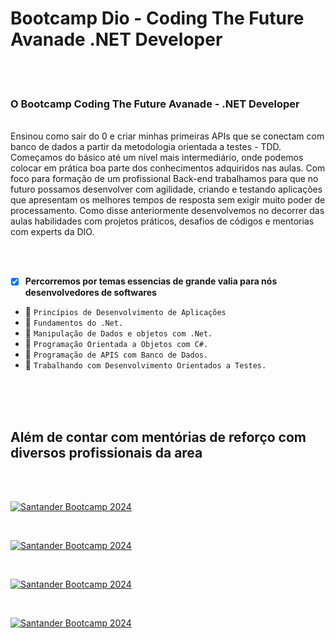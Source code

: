 # Bootcamp Dio - Coding The Future Avanade .NET Developer
<br>
<br>

### <p> O Bootcamp Coding The Future Avanade - .NET Developer
<br>
Ensinou como sair do 0 e criar minhas primeiras APIs que se conectam com banco de dados a partir da metodologia 
orientada a testes - TDD. Começamos do básico até um nível mais intermediário, onde podemos colocar em prática boa parte dos conhecimentos adquiridos nas aulas.
Com foco para formação de um profissional Back-end trabalhamos para que no futuro possamos desenvolver com agilidade, criando e testando aplicações que apresentam os melhores 
tempos de resposta sem exigir muito poder de processamento.
Como disse anteriormente desenvolvemos no decorrer das aulas habilidades com projetos práticos, desafios de códigos e mentorias com experts da DIO.</p>

<br>
<br>

- [X] **Percorremos por temas essencias de grande valia para nós desenvolvedores de softwares**
 - 🎯 `Princípios de Desenvolvimento de Aplicações`
 - 🎯 `Fundamentos do .Net.`
 - 🎯 `Manipulação de Dados e objetos com .Net.`
 - 🎯 `Programação Orientada a Objetos com C#.`
 - 🎯 `Programação de APIS com Banco de Dados.`
 - 🎯 `Trabalhando com Desenvolvimento Orientados a Testes.`
<br>
<br>
<br>

   ## Além de contar com mentórias de reforço com diversos profissionais da area
   <br>
   <br>
   
[![Santander Bootcamp 2024](https://img.youtube.com/vi/wtiaPK_200U/0.jpg)](https://www.youtube.com/watch?v=wtiaPK_200U)

<br>

[![Santander Bootcamp 2024](https://img.youtube.com/vi/rS5wg5PQ8Us/0.jpg)](https://www.youtube.com/watch?v=rS5wg5PQ8Us)

<br>

[![Santander Bootcamp 2024](https://img.youtube.com/vi/5KVa0TqxD04&t=3s/0.jpg)](https://www.youtube.com/watch?v=5KVa0TqxD04&t=3s)

<br>

[![Santander Bootcamp 2024](https://img.youtube.com/vi/NwWkET6KVgU/0.jpg)](https://www.youtube.com/watch?v=NwWkET6KVgU)
    
